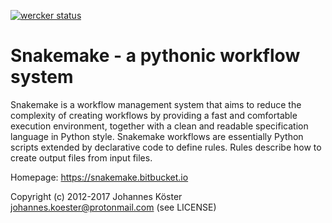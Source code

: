 [![wercker status](https://app.wercker.com/status/5b4faec0485e3b6ed5497f3e8e551b34/s/master "wercker status")](https://app.wercker.com/project/byKey/5b4faec0485e3b6ed5497f3e8e551b34)

# Snakemake - a pythonic workflow system

Snakemake is a workflow management system that aims to reduce the complexity of creating workflows 
by providing a fast and comfortable execution environment, together with a clean and readable 
specification language in Python style. Snakemake workflows are essentially Python scripts extended 
by declarative code to define rules. Rules describe how to create output files from input files.

Homepage: https://snakemake.bitbucket.io

Copyright (c) 2012-2017 Johannes Köster <johannes.koester@protonmail.com> (see LICENSE)
